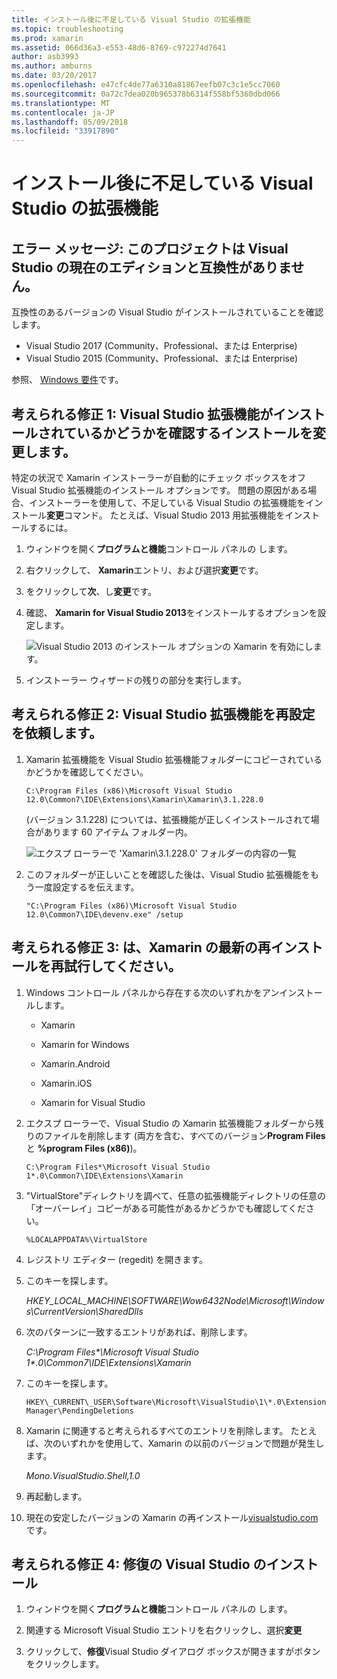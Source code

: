 ```yaml
---
title: インストール後に不足している Visual Studio の拡張機能
ms.topic: troubleshooting
ms.prod: xamarin
ms.assetid: 066d36a3-e553-48d6-8769-c972274d7641
author: asb3993
ms.author: amburns
ms.date: 03/20/2017
ms.openlocfilehash: e47cfc4de77a6310a81867eefb07c3c1e5cc7060
ms.sourcegitcommit: 0a72c7dea020b965378b6314f558bf5360dbd066
ms.translationtype: MT
ms.contentlocale: ja-JP
ms.lasthandoff: 05/09/2018
ms.locfileid: "33917890"
---
```

# <a name="missing-visual-studio-extensions-after-installation"></a>インストール後に不足している Visual Studio の拡張機能

## <a name="error-message-this-project-is-incompatible-with-the-current-edition-of-visual-studio"></a>エラー メッセージ: このプロジェクトは Visual Studio の現在のエディションと互換性がありません。

互換性のあるバージョンの Visual Studio がインストールされていることを確認します。

-   Visual Studio 2017 (Community、Professional、または Enterprise)
-   Visual Studio 2015 (Community、Professional、または Enterprise)

参照、 [Windows 要件](~/cross-platform/get-started/requirements.md#windows)です。

## <a name="possible-fix-1-change-the-installation-to-make-sure-the-visual-studio-extensions-are-installed"></a>考えられる修正 1: Visual Studio 拡張機能がインストールされているかどうかを確認するインストールを変更します。

特定の状況で Xamarin インストーラーが自動的にチェック ボックスをオフ Visual Studio 拡張機能のインストール オプションです。 問題の原因がある場合、インストーラーを使用して、不足している Visual Studio の拡張機能をインストール**変更**コマンド。 たとえば、Visual Studio 2013 用拡張機能をインストールするには。

1. ウィンドウを開く**プログラムと機能**コントロール パネルの します。

2. 右クリックして、 **Xamarin**エントリ、および選択**変更**です。

3. をクリックして**次**、し**変更**です。

4. 確認、 **Xamarin for Visual Studio 2013**をインストールするオプションを設定します。

    ![](missing-vs-extensions-images/installer.png "Visual Studio 2013 のインストール オプションの Xamarin を有効にします。")

5. インストーラー ウィザードの残りの部分を実行します。

## <a name="possible-fix-2-ask-visual-studio-to-set-up-the-extensions-again"></a>考えられる修正 2: Visual Studio 拡張機能を再設定を依頼します。

1. Xamarin 拡張機能を Visual Studio 拡張機能フォルダーにコピーされているかどうかを確認してください。

    `C:\Program Files (x86)\Microsoft Visual Studio 12.0\Common7\IDE\Extensions\Xamarin\Xamarin\3.1.228.0`

    (バージョン 3.1.228) については、拡張機能が正しくインストールされて場合があります 60 アイテム フォルダー内。


    ![](missing-vs-extensions-images/folder.png "エクスプ ローラーで 'Xamarin\3.1.228.0' フォルダーの内容の一覧")

2. このフォルダーが正しいことを確認した後は、Visual Studio 拡張機能をもう一度設定するを伝えます。

    `"C:\Program Files (x86)\Microsoft Visual Studio 12.0\Common7\IDE\devenv.exe" /setup`

## <a name="possible-fix-3-try-a-fresh-reinstall-of-xamarin"></a>考えられる修正 3: は、Xamarin の最新の再インストールを再試行してください。

1.  Windows コントロール パネルから存在する次のいずれかをアンインストールします。

    *   Xamarin

    *   Xamarin for Windows

    *   Xamarin.Android

    *   Xamarin.iOS

    *   Xamarin for Visual Studio

2.  エクスプ ローラーで、Visual Studio の Xamarin 拡張機能フォルダーから残りのファイルを削除します (両方を含む、すべてのバージョン**Program Files**と **%program Files (x86)**)。

    `C:\Program Files*\Microsoft Visual Studio 1*.0\Common7\IDE\Extensions\Xamarin`

3.  "VirtualStore"ディレクトリを調べて、任意の拡張機能ディレクトリの任意の「オーバーレイ」コピーがある可能性があるかどうかでも確認してください。

    `%LOCALAPPDATA%\VirtualStore`

4.  レジストリ エディター (regedit) を開きます。

5.  このキーを探します。

    _HKEY\_LOCAL\_MACHINE\SOFTWARE\Wow6432Node\Microsoft\Windows\CurrentVersion\SharedDlls_

6.  次のパターンに一致するエントリがあれば、削除します。

    _C:\Program Files\*\Microsoft Visual Studio 1\*.0\Common7\IDE\Extensions\Xamarin_

7.  このキーを探します。

    `HKEY\_CURRENT\_USER\Software\Microsoft\VisualStudio\1\*.0\ExtensionManager\PendingDeletions`

8.  Xamarin に関連すると考えられるすべてのエントリを削除します。 たとえば、次のいずれかを使用して、Xamarin の以前のバージョンで問題が発生します。

    _Mono.VisualStudio.Shell,1.0_

9.  再起動します。

10.  現在の安定したバージョンの Xamarin の再インストール[visualstudio.com](https://visualstudio.com/xamarin)です。

## <a name="possible-fix-4-repair-visual-studio-installation"></a>考えられる修正 4: 修復の Visual Studio のインストール

1.  ウィンドウを開く**プログラムと機能**コントロール パネルの します。

2.  関連する Microsoft Visual Studio エントリを右クリックし、選択**変更**

3.  クリックして、**修復**Visual Studio ダイアログ ボックスが開きますがボタンをクリックします。
